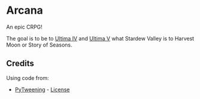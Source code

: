 # Arcana

An epic CRPG!

The goal is to be to
[Ultima IV](https://wiki.ultimacodex.com/wiki/Ultima_IV:_Quest_of_the_Avatar)
and [Ultima V](https://wiki.ultimacodex.com/wiki/Ultima_V:_Warriors_of_Destiny)
what Stardew Valley is to Harvest Moon or Story of Seasons.

## Credits

Using code from:

* [PyTweening](https://github.com/asweigart/pytweening) - [License](lib/pytweening/LICENSE.txt)

